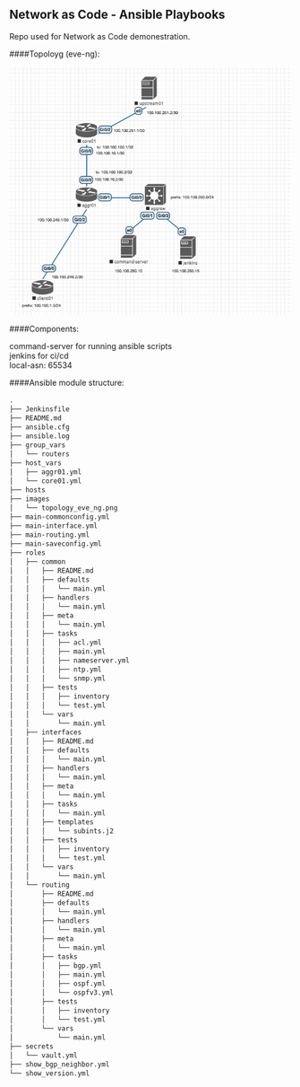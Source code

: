 ## Network as Code - Ansible Playbooks

Repo used for Network as Code demonestration.  

####Topoloyg (eve-ng):

![](images/topology_eve_ng.png)

####Components:

command-server for running ansible scripts  
jenkins for ci/cd  
local-asn: 65534  

####Ansible module structure:  

	.
	├── Jenkinsfile
	├── README.md
	├── ansible.cfg
	├── ansible.log
	├── group_vars
	│   └── routers
	├── host_vars
	│   ├── aggr01.yml
	│   └── core01.yml
	├── hosts
	├── images
	│   └── topology_eve_ng.png
	├── main-commonconfig.yml
	├── main-interface.yml
	├── main-routing.yml
	├── main-saveconfig.yml
	├── roles
	│   ├── common
	│   │   ├── README.md
	│   │   ├── defaults
	│   │   │   └── main.yml
	│   │   ├── handlers
	│   │   │   └── main.yml
	│   │   ├── meta
	│   │   │   └── main.yml
	│   │   ├── tasks
	│   │   │   ├── acl.yml
	│   │   │   ├── main.yml
	│   │   │   ├── nameserver.yml
	│   │   │   ├── ntp.yml
	│   │   │   └── snmp.yml
	│   │   ├── tests
	│   │   │   ├── inventory
	│   │   │   └── test.yml
	│   │   └── vars
	│   │       └── main.yml
	│   ├── interfaces
	│   │   ├── README.md
	│   │   ├── defaults
	│   │   │   └── main.yml
	│   │   ├── handlers
	│   │   │   └── main.yml
	│   │   ├── meta
	│   │   │   └── main.yml
	│   │   ├── tasks
	│   │   │   └── main.yml
	│   │   ├── templates
	│   │   │   └── subints.j2
	│   │   ├── tests
	│   │   │   ├── inventory
	│   │   │   └── test.yml
	│   │   └── vars
	│   │       └── main.yml
	│   └── routing
	│       ├── README.md
	│       ├── defaults
	│       │   └── main.yml
	│       ├── handlers
	│       │   └── main.yml
	│       ├── meta
	│       │   └── main.yml
	│       ├── tasks
	│       │   ├── bgp.yml
	│       │   ├── main.yml
	│       │   ├── ospf.yml
	│       │   └── ospfv3.yml
	│       ├── tests
	│       │   ├── inventory
	│       │   └── test.yml
	│       └── vars
	│           └── main.yml
	├── secrets
	│   └── vault.yml
	├── show_bgp_neighbor.yml
	└── show_version.yml

